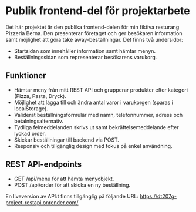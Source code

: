 # Publik frontend-del för projektarbete

Det här projektet är den publika frontend-delen för min fiktiva resturang Pizzeria Berna. Den presenterar företaget och ger besökaren information samt möjlighet att göra take away-beställningar. Det finns två undersidor:
- Startsidan som innehåller information samt hämtar menyn.
- Beställningssidan som representerar besökarens varukorg.

## Funktioner

- Hämtar meny från mitt REST API och grupperar produkter efter kategori (Pizza, Pasta, Dryck).
- Möjlighet att lägga till och ändra antal varor i varukorgen (sparas i localStorage).
- Validerat beställningsformulär med namn, telefonnummer, adress och betalningsalternativ. 
- Tydliga felmeddelanden skrivs ut samt bekräftelsemeddelande efter lyckad order.
- Skickar beställningar till backend via POST.
- Responsiv och tillgänglig design med fokus på enkel användning. 

## REST API-endpoints

- GET /api/menu för att hämta menyobjekt.
- POST /api/order för att skicka en ny beställning.

En liveversion av API:t finns tillgänglig på följande URL: https://dt207g-project-restapi.onrender.com/
